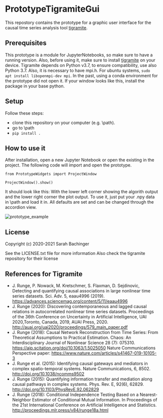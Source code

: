 # PrototypeTigramiteGui

This repostory contains the prototype for a graphic user interface for the causal time series analysis tool [tigramite](https://github.com/jakobrunge/tigramite).

## Prerequisites
This prototype is a module for JupyterNotebooks, so make sure to have a running version. Also, before using it, make sure to install [tigramite](https://github.com/jakobrunge/tigramite) on your device.
Tigramite depends on Python v3.7, to ensure compatibility, use also Python 3.7. 
Also, it is necessary to have mpi.h. 
For ubuntu systems, `sudo apt install libopenmpi-dev mpi`.
In the past, using a conda environment for the prototype did not open it. If your window looks like this, install the package in your base python.


## Setup

Follow these steps:
- clone this repository on your computer (e.g. \path).
- go to \path
- `pip install .`

## How to use it
After installation, open a new Jupyter Notebook or open the existing in the project. The following code will import and open the prototype.

`from PrototypeWidgets import ProjectWindow`

`ProjectWindow().show()`

It should look like this: 
With the lower left corner showing the algorith output and the lower right corner the plot output. To use it, just put your .npy data in \path and load it in. All defaults are set and can be changed through the accordion view.

![prototype_example](https://user-images.githubusercontent.com/46448412/107672680-798ad280-6c95-11eb-9491-ca2d2d60a8dd.png)

## License
Copyright (c) 2020-2021 Sarah Bachinger

See the LICENSE.txt file for more information
Also check the tigramite repository for their license

## References for Tigramite

- J. Runge, P. Nowack, M. Kretschmer, S. Flaxman, D. Sejdinovic, Detecting and quantifying causal associations in large nonlinear time series datasets. Sci. Adv. 5, eaau4996 (2019). https://advances.sciencemag.org/content/5/11/eaau4996
- J. Runge (2020): Discovering contemporaneous and lagged causal relations in autocorrelated nonlinear time series datasets. Proceedings of the 36th Conference on Uncertainty in Artificial Intelligence, UAI 2020,Toronto, Canada, 2019, AUAI Press, 2020. http://auai.org/uai2020/proceedings/579_main_paper.pdf
- J. Runge (2018): Causal Network Reconstruction from Time Series: From Theoretical Assumptions to Practical Estimation. Chaos: An Interdisciplinary Journal of Nonlinear Science 28 (7): 075310. https://aip.scitation.org/doi/10.1063/1.5025050
    Nature Communications Perspective paper: https://www.nature.com/articles/s41467-019-10105-3
- J. Runge et al. (2015): Identifying causal gateways and mediators in complex spatio-temporal systems. Nature Communications, 6, 8502. http://doi.org/10.1038/ncomms9502
- J. Runge (2015): Quantifying information transfer and mediation along causal pathways in complex systems. Phys. Rev. E, 92(6), 62829. http://doi.org/10.1103/PhysRevE.92.062829
- J. Runge (2018): Conditional Independence Testing Based on a Nearest-Neighbor Estimator of Conditional Mutual Information. In Proceedings of the 21st International Conference on Artificial Intelligence and Statistics. http://proceedings.mlr.press/v84/runge18a.html
